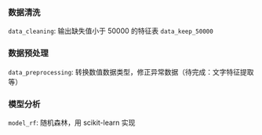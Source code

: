 ### 数据清洗
`data_cleaning`: 输出缺失值小于 50000 的特征表 `data_keep_50000`

### 数据预处理
`data_preprocessing`: 转换数值数据类型，修正异常数据（待完成：文字特征提取等）

### 模型分析
`model_rf`: 随机森林，用 scikit-learn 实现

